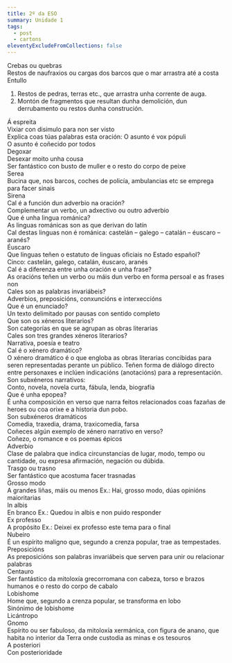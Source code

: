 ```yaml
---
title: 2º da ESO
summary: Unidade 1
tags:
  - post
  - cartons
eleventyExcludeFromCollections: false
---
```

<e-card color="1">
<div>Crebas ou quebras</div>
<div>Restos de naufraxios ou cargas dos barcos que o mar arrastra até a costa</div>
</e-card>

<e-card color="2">
<div>Entullo</div>
<div>

1. Restos de pedras, terras etc., que arrastra unha corrente de auga. 
2. Montón de fragmentos que resultan dunha demolición, dun derrubamento ou restos dunha construción.

</div>
</e-card>

<e-card color="3">
<div>Á espreita</div>
<div>Vixiar con disimulo para non ser visto</div>
</e-card>

<e-card color="4">
<div>Explica coas túas palabras esta oración: O asunto é vox pópuli</div>
<div>O asunto é coñecido por todos</div>
</e-card>

<e-card color="5">
<div>Degoxar</div>
<div>Desexar moito unha cousa</div>
</e-card>

<e-card color="6">
<div>Ser fantástico con busto de muller e o resto do corpo de peixe</div>
<div>Serea</div>
</e-card>

<e-card color="7">
<div>Bucina que, nos barcos, coches de policía, ambulancias etc se emprega para facer sinais</div>
<div>Sirena</div>
</e-card>

<e-card color="8">
<div>Cal é a función dun adverbio na oración?</div>
<div>Complementar un verbo, un adxectivo ou outro adverbio</div>
</e-card> 

<e-card color="9">
<div>Que é unha lingua románica?</div>
<div>As linguas románicas son as que derivan do latín</div>
</e-card>

<e-card color="10">
<div>Cal destas linguas non é románica: castelán – galego – catalán – éuscaro – aranés?</div>
<div>Éuscaro</div>
</e-card>

<e-card color="1">
<div>Que linguas teñen o estatuto de linguas oficiais no Estado español?</div>
<div>Cinco: castelán, galego, catalán, éuscaro, aranés</div>
</e-card>  

<e-card color="2">
<div>Cal é a diferenza entre unha oración e unha frase?</div>
<div>As oracións teñen un verbo ou máis dun verbo en forma persoal e as frases non</div>
</e-card>  

<e-card color="3">
<div>Cales son as palabras invariábeis?</div>
<div>Adverbios, preposicións, conxuncións e interxeccións</div>
</e-card> 

<e-card color="4">
<div>Que é un enunciado?</div>
<div>Un texto delimitado por pausas con sentido completo</div>
</e-card>  

<e-card color="5">
<div>Que son os xéneros literarios?</div>
<div>Son categorías en que se agrupan as obras literarias</div>
</e-card>

<e-card color="6">
<div>Cales son tres grandes xéneros literarios?</div>
<div>Narrativa, poesía e teatro</div>
</e-card>

<e-card color="7">
<div>Cal é o xénero dramático?</div>
<div>O xénero dramático é o que engloba as obras literarias concibidas para seren representadas perante un público. Teñen forma de diálogo directo entre personaxes e inclúen indicacións (anotacións) para a representación. </div>
</e-card>

<e-card color="8">
<div>Son subxéneros narrativos:</div>
<div>Conto, novela, novela curta, fábula, lenda, biografía</div>
</e-card>

<e-card color="9">
<div>Que é unha epopea?</div>
<div>É unha composición en verso que narra feitos relacionados coas fazañas de heroes ou coa orixe e a historia dun pobo.</div>
</e-card>

<e-card color="10">
<div>Son subxéneros dramáticos</div>
<div>Comedia, traxedia, drama, traxicomedia, farsa</div>
</e-card>

<e-card color="1">
<div>Coñeces algún exemplo de xénero narrativo en verso?</div>
<div>Coñezo, o romance e os poemas épicos</div>
</e-card>

<e-card color="2">
<div>Adverbio</div>
<div>Clase de palabra que indica circunstancias de lugar, modo, tempo ou cantidade, ou expresa afirmación, negación ou dúbida.</div>
</e-card> 

<e-card color="3">
<div>Trasgo ou trasno</div>
<div>Ser fantástico que acostuma facer trasnadas</div>
</e-card>

<e-card color="4">
<div>Grosso modo</div>
<div> A grandes liñas, máis ou menos
Ex.: Hai, grosso modo, dúas opinións maioritarias</div>
</e-card>

<e-card color="5">
<div>In albis</div>
<div>En branco
Ex.: Quedou in albis e non puido responder</div>
</e-card>

<e-card color="6">
<div>Ex professo</div>
<div> A propósito
Ex.: Deixei ex professo este tema para o final</div>
</e-card>

<e-card color="7">
<div>Nubeiro</div>
<div>É un espírito maligno que, segundo a crenza popular, trae as tempestades.</div>
</e-card>

<e-card color="8">
<div>Preposicións</div>
<div>As preposicións son palabras invariábeis que serven para unir ou relacionar palabras</div>
</e-card>

<e-card color="9">
<div>Centauro</div>
<div>Ser fantástico da mitoloxía grecorromana con cabeza, torso e brazos humanos e o resto do corpo de cabalo</div>
</e-card>

<e-card color="10">
<div>Lobishome</div>
<div>Home que, segundo a crenza popular, se transforma en lobo</div>
</e-card>

<e-card color="1">
<div>Sinónimo de lobishome</div>
<div>Licántropo</div>
</e-card>

<e-card color="2">
<div>Gnomo</div>
<div>Espírito ou ser fabuloso, da mitoloxía xermánica, con figura de anano, que habita no interior da Terra onde custodia as minas e os tesouros</div>
</e-card>

<e-card color="2">
<div>A posteriori</div>
<div>Con posterioridade</div>
</e-card>